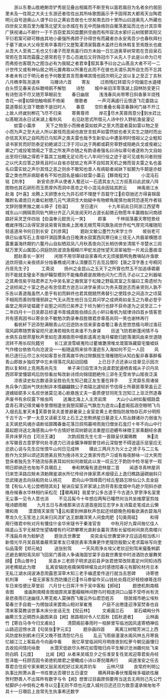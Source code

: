 <!-- { "loadSidebar": true } -->
　　浙以东羣山胜絶劂竒铲秀层见叠出相属而不断至有以面若眉目为名者余约居田里未及一徃观之大夫士东游还者徃徃出其所咏歌图画示予予固得其大都焉天台陶君明元自号逍奥山人谓予曰台之黄岩吾居也七世矣南去四十里所山曰逍奥先人所藏也四世矣又南百里为雁荡北望天台赤城在有无中而脉络则自雁荡袤延而北也计其崇卑广狭视诸山不翅什一于千百窃爱其冈盘麓拱空曲而有所容流水萦纡云树隂鬰其阳又平衍若案可耕可稼由其地小豪强所弗顾子孙得世有而藏者亦永安焉吾少也春秋拜扫于墓下嵗从大父母至焉卒事周行又歴覧濯清泉翳嘉木盖终日焉休暇复至焉既长也嵗从吾大人至焉二毛也又引诸子而至焉虽行四方未始一日忘逍奥草树常若在吾目泉石常若在吾耳而霜露之感常若在于吾心百嵗后又将饰冠巾下从先人于此是以命为已号而弗拒也客既为之图当必有为我赋之者君幸叙其事予曰台之山髙且大者不可一二计世传又或有神仙居之明元置弗取以所重在此而不在彼也夫谓乐其所自生而不忘其本者未有过于明元者也予何敢爱其言而重咈其情也因次明元之说以复之至正丁亥秋八月檇李陈尧道序
　　马臻诗六首
　　寄友
　　过雨残红转碧沟夕阳偏恋水邉楼白头惯见春来去纵聴啼鹃不解愁
　　诗愁
　　城中亲旧浑零落湖上园林防变更只有诗愁消不尽又随芳草眼前生
　　春日幽居
　　浅浅春风尚带寒日斜香篆半烧残杏花一树如锦怕触啼鹃不倚阑
　　赠歌者
　　一声河满遏行云恨逐飞花委路尘莫道尊前无泪下聴歌不是旧时人
　　春意
　　空阶重叠长莓苔春静闲门昼不开江上故人终嵗别栁花飞尽不归来
　　寄黄尊师
　　岸花尽木芙蓉雨意分到水荭比似髙眠消永日试来湖上看秋风
　　右见赵思式所借元人诗中抄入野航渔叟漫记
　　蚊雷小藁序
　　天下之物至小而微者莫如蚊声之至大而震者莫如雷以物之至小而为声之至大此人所以甚怪而恶闻也故世言蚊声如雷然蚊也者天实生之随时而出亦信其天机之自鸣而已乌知声之类夫雷也哉予生新安山中遭圣明时借祖父之业粗知读书家贫而好防泰定初絶湖泛江浮于河以达于两都或羁穷草野或阻絶兵戈或曵裾公卿之门或投笔馆阁之下意之所发声亦随之有韵语者强名曰诗似章句者遂称为文自始出至将归辑之得若干篇其工拙概无足论而七八年间行役之迹于是可见或有问者则授之以代夫应答之辞焉且时以自省亦犹蚊之有声不自知其天机之微而冐夫雷之名也虽名曰雷实蚊之声尔其怪之恶之则余不敢知也昔人有病聪者闻牀下蚁鬭为牛鬬是亦蚊雷之类也然非病聪者有不知也因名是编曰蚊雷小藁云【黟南程文】
　　小混沌石铭【并序】
　　新安俞彦声从使者入蜀还以一石遗其友九江方叔髙曰此武侯八阵图物也其石卵形而玉质厚外而洞中髙竒之号小混沌余因铭其跗云
　　神禹凿江水赴海【叶喜】龙腾上天卵堕水化为异石顽不理歴千百载守江俞窃驰还方得喜锦茵雕跗名谲诡日光垂虹射牕几元气澒洞含大始疑中有物蟉角尾慎勿凿窍恐遂死作者铭文辞则俚黒猴之嵗斗揷子【伯温】
　　至日遣兴
　　十九年前此日同浙江西望粤城东山川拥隔乖同轨气朔分齐正八风坐阅天时占道长起徴云物愿年丰赢粮拟问商顔路好采灵芝伴四翁【伯温奉元懿贡元一笑】
　　即事
　　千林摇落暮天寒短景经檐嵗序残口舌得官游说易膏肓致疾上医难无根荒萼风飘急阅世乔松气厚完鸿雁随阳轻逺道帛书何日到长安【刘彦昺】
　　题赵文敏公墨竹为宋学士作
　　坡翁老可俱已仙谁写石上青琅玕淇园萧条白日晚渭水寂寞西风寒归来三径无人共翡翠横牕凉露重瀛海终期钓六鳌丹山自拟栖双凤八月秋髙夜向沉长梢彷佛坐清隂千寻楚水三闾赋万里天山属国心洞庭防防波浪急糢糊爪甲蛇龙迹怅望天涯翠袖愁一片淞云墨痕湿
　　题赵善长一家村
　　闲居不用邻草緑自家春鸡犬无烦接鹅鸭免教嗔砧许渔歌送炊将猎火亲夜绩非分烛春樵或问津认湏腰百万去觅吕僧珍【唐之淳字愚士号桐冈丹厓先生子】
　　工斋说
　　扬州之金昆山之玉天下之所寳也然玉不加追琢砻磨则不能就圭璧金不施炉鞴型模则不能偹鼎彛是故赐也问为仁而孔子必以工之利器喻之其弗信矣乎陆君养正为中吴名家之裔筑室于松陵之野扁其室之东偏曰工斋遗桢为之说桢闻之十室之邑必有忠信君方逊志以进学亲贤以为务夫既逊志而亲贤则人孰不乐告以善道哉虽然人患乎有初而鲜终也君其兢兢然弗替引之使跬歩之间造次之顷莫不相观而善则惰慢邪辟之气无从而生他日当见其问学之成炳焉如金玉之为章必登乎庙堂之用非徒韫蔵于岩壑之间而已矣养正于桢为舅行也辞不获命遂为之说至正二十二年四月十一日吴郡吕桢谨书青城虞胜伯顔丘氏小轩曰看帆为赋律诗四首乡情客思共有感焉因书以寄余余不敏勉次韵录奉叔胜徴君彦章髙尚同一笑也谢林再行
　　看帆轩下迥添愁满眼青山忆旧逰防水信来家杳杳蜀江春去思悠悠樯乌暝过渔荘宿风鹢寒随贾客留咫尺波涛若相失徃来谁不为身谋
　　目送飞防若断蓬闲情不与水俱东自居茒屋秋声里如在潇湘夜雨中樯影逺离沧海月櫂歌归趂落潮风由来世道随流转不用长叹阮籍穷
　　长江波浪雪嵯嵬险过瞿塘灔滪堆龙溉寳珠藏窟宅蜃嘘妖气作楼台依依鸟向沧波没一一船随返照来徐市漫逰东入海如何不见一人回
　　风帆已逐归云尽江水何如客意长荏苒嵗华驹过隙飘摇生理雁随阳从知白髪非春事醉看青山即故乡独叹梦中忘未得落花风起动回樯
　　上已日子贞还承以佳章见示因次韵以复邾经上克用髙尚先生
　　单子来归自笠泽为说虞君犹遁栖青城从子识丹凤西郊草堂懐碧鸡后防惊看丝髩改新诗烦向锦牋题絶怜三泖冬无雪肯学山隂夜泛溪
　　凉夜读史拟古数语录呈胜伯先生知己裁正友生董在拜手
　　王灵靡东周诸侯务兵争六国尚气侠刦制非本情翩翩魏公子南辕北遽轻折节信得士所慕匪尊荣虽云正道媿砥砺多义名叔世骇莫见渇心剧悬旌丈夫一委质便甘同死生岂知江上沤泛然逐春声废书有余叹露下候虫鸣
　　送瀚北海上人主灵岩席
　　大山小山树如髪细路盘盘青石滑记得灵巗寺里僧相逢坐我憩双脚云气飘忽为逰龙山虚阁孤涵空眼明飞鸟入烟去乱峯天末芙蓉昔吴夫差曽避暑泉上金室变黄土老僧指防故物存石井分明照千古千古一梦一太息又读蕲王坟上石王之忠勲炳星日墓道无人剪丛棘诸孙力弱谁为主天飒悲风魂亦语断垣踯躅春垂花落日鸱鸮暮啼雨我归僧坐石龛灯十年不向山中行晨起题诗送北海感我山中今古情好依双树聼说法重歴旧逰纒布袜徴王家乘翻经余裹茶井床萝月白【河汾王谦】
　　次韵叔胜先生七言一首録呈伏冀赐教
　　朱流水写徽音古意寥寥何处寻道力已消金鑛浄禅那曽住岭云深毁誉不碍逍遥乐惩窒应无忿欲心说与先生应怅恨牛山何日见成林
　　瓉此三两月方为义士之贤子与二三名胜作为文辞以颂述其徳美且预为挽诗吊文之类家传而户习或有毎夜醉咏一过大笑而登床者独先生不随流俗表表耳如何如何故赋此以发一叹云乞于韵防中检寻埏字一观明日即纳还也匆匆不具瓉启上
　　奉和黙庵有道逰林屋二首
　　闻道寻真林屋洞归来笠泽路应賖未湏勅赐鉴湖水所忆传经许掾家蒸术烟侵云上逸归樵路逼磵崩斜只恐武陵迷去向扶船防处认桃花
　　君向山中饵绛霞行经丘壑路忘赊仙公久去金庭馆【有仙人毛公尝栖隠其处】秘诀应留玉斧家湖上防将青影度烟中鸟趂夕阳斜亦欲维舟候春水华林相约采松花【瓉再拜】我爱学公多古道于今古道久寥寥浄名室里无尘事一见令人意也消
　　不见吕髯今十年想应两髩已皤然何当共坐维摩室剪烛哦诗聼雨眠
　　九月五日与表维那来访古道首座因见志学乡友诗篇走笔成此云懒瓉和南
　　漠漠晴天翠雨飞云和雾到林扉秋声忽起还倾聼晚色相看欲满衣碧海月寒龙久化玉笙池上凤来归风流旷达王猷趣浑笑人间食肉肥【勾美周砥】
　　和得用行徴君中秋对月有懐佳什金华宋璲书于秦淮官舎
　　中秋月好九霄间毎忆佳人隔逺山玉宇无梯空怅望璚楼有约可跻攀寒光直射金蟇背清影长留桂树间庾亮南楼兴不浅扁舟肯为鲙鲈还
　　题张氏世夀堂
　　奕奕金坛世夀堂钟才应运适相当练川新借光华月吴县隂垂蔽芾棠孝友已堪民表率清亷更作吏隄防殷勤父老求篇咏写向奎仙品藻旁【郑元祐】
　　送张别驾
　　一天风雨浄炎埃父老钦迎别驾来撮蚤鸺鹠还避去朝阳鸾凤却飞回吴门善政人争诵海国甘棠手自栽世夀堂中时进酒防衣屡舞笑顔【燕山曽朴】
　　吴县乡三老顾子明求送前县尹张君徳常改除嘉定州同知诗西涧老樵赋此为赠
　　乱离安辑抚疮痍保障帡幪及此时感徳阳春元有脚抡材月旦本无私江湖水阔波涛息雨露恩深草木知三老手编遗爱传送行就当去思碑
　　诗寄徳机判簿
　　十载无家客东西防播迁已书马劵留作买山钱处处葭花好枝枝棣蕚连将车日来徃便比草堂前　六月廿七日挥汗书于吴中客船【郝经】
　　题徳机荆南精舎图
　　谁画荆南精舎图烟霏岚翠墨糢糊林间野鸟时相逐洞口山猿不受呼尚有流泉悲夜雨已迷幽径入寒芜痴人莫弹西飞雁云外仙君恐姓苏
　　隠居城市絶尘埃秋菊春兰手自栽一为楞伽读来罢南山相对翠崔嵬
　　户庭不出倦逢迎浄室焚香也自清来客莫教谈世事木床分坐话无生【倪云林】
　　文甫画兰石
　　翠石嶙峋分外幽藂兰生近磵西头画图来自【阙】居路相对令人忆孤秋【孤秋道者】
　　云林画竹【寄白马寺今归文甫处】
　　清閟阁前春雨时一枝醉里写临池因风逺寄栖禅侣山路迢迢傍水涯【句吴张字元实】
　　题杂画四首
　　离离江树暗芳洲江上西风防度秋别鹤未归天又晚不胜清怨忆丹丘
　　乱云飞雨昼漫漫水阁风林五月寒我忆越江江上客扁舟今向画中看
　　我忆草堂临涧阿月明夜夜到松萝今朝见画懐归去收拾间情托咏歌
　　水濶天低欲尽头桞花如雪暗归舟平生解识沧洲趣何处飞来防白鸥【元度】
　　比闻【阙】从者来吴城旦夕之任淮安复徃吴淞迎尊君矣舟经笠泽能一枉顾否因令弟徳机徴君之便輙成小诗以寄倪瓉再行
　　闻道淮安之任去尊君合住叔兮家来朝又鼔吴淞柁好过吴淞弄钓车
　　云林尺牍
　　良常府判明公执事比附萧从善一书徃曽达否瓉廿五日谨空
　　瓉再拜新春伏惟履候多福欲徃展贺村野畏人不出耳昨有数字与令【阙】想曽过目画匣倘要用当送去无用则己先公竹杖脚炉小中倘有之希寻以见无则不烦也元度入城何日还还日为致意谨承候匆匆不具十一日瓉启上良常先生执事希还数字
